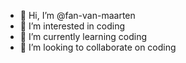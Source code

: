 - 👋 Hi, I’m @fan-van-maarten
- 👀 I’m interested in coding
- 🌱 I’m currently learning coding
- 💞️ I’m looking to collaborate on coding

<!---
fan-van-maarten/fan-van-maarten is a ✨ special ✨ repository because its `README.md` (this file) appears on your GitHub profile.
You can click the Preview link to take a look at your changes.
--->
